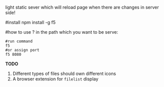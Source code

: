  light static sever which will reload page when there are changes in server side!

#install
    npm install -g f5

#how to use ?
in the path which you want to be serve:

    #run command
    f5
    #or assign port
    f5 8080
**TODO**
1. Different types of files should own different icons
2. A browser extension for ``filelist`` display
